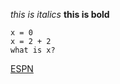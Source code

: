 *this is italics*
**this is bold**

```
x = 0
x = 2 + 2
what is x?
```

[ESPN](https://www.espn.com)